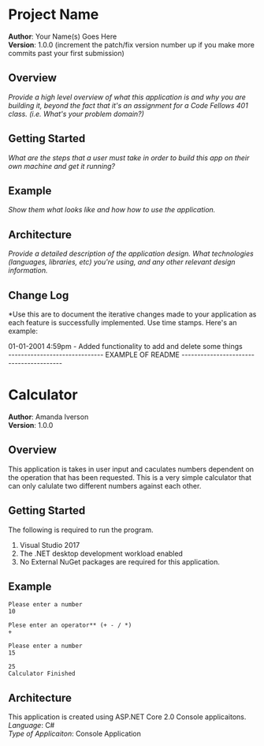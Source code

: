 # Project Name

**Author**: Your Name(s) Goes Here <br />
**Version**: 1.0.0 (increment the patch/fix version number up if you make more commits past your first submission)

## Overview
*Provide a high level overview of what this application is and why you are building it, beyond the fact that it's an assignment for a Code Fellows 401 class. (i.e. What's your problem domain?)*

## Getting Started
*What are the steps that a user must take in order to build this app on their own machine and get it running?*

## Example
*Show them what looks like and how how to use the application.*

## Architecture
*Provide a detailed description of the application design. What technologies (languages, libraries, etc) you're using, and any other relevant design information.*

## Change Log
*Use this are to document the iterative changes made to your application as each feature is successfully implemented. Use time stamps. Here's an example:

01-01-2001 4:59pm - Added functionality to add and delete some things <br />
------------------------------ EXAMPLE OF README ---------------------------------------- <br />
# Calculator

**Author**: Amanda Iverson <br />
**Version**: 1.0.0

## Overview
This application is takes in user input and caculates numbers dependent on the operation that has been requested. 
This is a very simple calculator that can only calulate two different numbers against each other. 

## Getting Started
The following is required to run the program.
1. Visual Studio 2017 
2. The .NET desktop development workload enabled
3. No External NuGet packages are required for this application. 

## Example
```
Please enter a number
10

Plese enter an operator** (+ - / *)
+

Please enter a number
15 

25
Calculator Finished

```

## Architecture
This application is created using ASP.NET Core 2.0 Console applicaitons. <br />
*Language*: C# <br />
*Type of Applicaiton*: Console Application <br />
